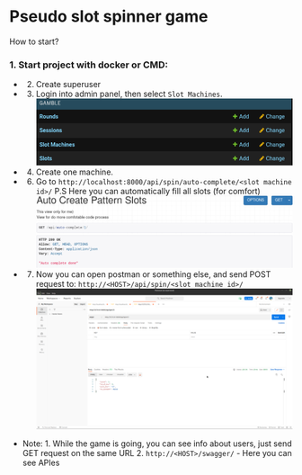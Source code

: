 # Pseudo slot spinner game

How to start?
### 1. Start project with docker or CMD:
* 2. Create superuser 
* 3. Login into admin panel, then select `Slot Machines`.
        ![Screenshot](/readme_images/slotmachine.png?raw=true "Admin")

* 4. Create one machine.
* 6. Go to ```http://localhost:8000/api/spin/auto-complete/<slot machine id>/```
        P.S Here you can automatically fill all slots (for comfort)
        ![Screenshot](/readme_images/auto-complete.png?raw=true "Auto complete slots")

* 7. Now you can open postman or something else, and send POST request to:
        `http://<HOST>/api/spin/<slot machine id>/`
        ![Screenshot](/readme_images/spin.png?raw=true "Spin")

* Note: 1. While the game is going, you can see info about users, just send GET request on the same URL
        2. `http://<HOST>/swagger/` - Here you can see APIes
